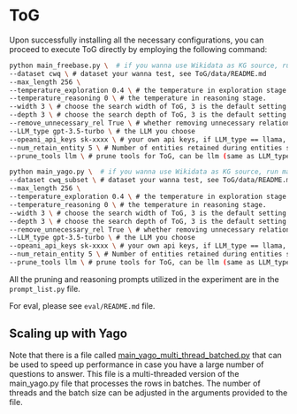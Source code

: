 # ToG

Upon successfully installing all the necessary configurations, you can proceed to execute ToG directly by employing the following command:

```sh
python main_freebase.py \  # if you wanna use Wikidata as KG source, run main_wiki.py
--dataset cwq \ # dataset your wanna test, see ToG/data/README.md
--max_length 256 \ 
--temperature_exploration 0.4 \ # the temperature in exploration stage.
--temperature_reasoning 0 \ # the temperature in reasoning stage.
--width 3 \ # choose the search width of ToG, 3 is the default setting.
--depth 3 \ # choose the search depth of ToG, 3 is the default setting.
--remove_unnecessary_rel True \ # whether removing unnecessary relations.
--LLM_type gpt-3.5-turbo \ # the LLM you choose
--opeani_api_keys sk-xxxx \ # your own api keys, if LLM_type == llama, this parameter would be rendered ineffective.
--num_retain_entity 5 \ # Number of entities retained during entities search.
--prune_tools llm \ # prune tools for ToG, can be llm (same as LLM_type), bm25 or sentencebert.
```

```sh
python main_yago.py \  # if you wanna use Wikidata as KG source, run main_wiki.py
--dataset cwq_subset \ # dataset your wanna test, see ToG/data/README.md
--max_length 256 \ 
--temperature_exploration 0.4 \ # the temperature in exploration stage.
--temperature_reasoning 0 \ # the temperature in reasoning stage.
--width 3 \ # choose the search width of ToG, 3 is the default setting.
--depth 3 \ # choose the search depth of ToG, 3 is the default setting.
--remove_unnecessary_rel True \ # whether removing unnecessary relations.
--LLM_type gpt-3.5-turbo \ # the LLM you choose
--opeani_api_keys sk-xxxx \ # your own api keys, if LLM_type == llama, this parameter would be rendered ineffective.
--num_retain_entity 5 \ # Number of entities retained during entities search.
--prune_tools llm \ # prune tools for ToG, can be llm (same as LLM_type), bm25 or sentencebert.
```

All the pruning and reasoning prompts utilized in the experiment are in the `prompt_list.py` file.

For eval, please see `eval/README.md` file.

## Scaling up with Yago

Note that there is a file called [main_yago_multi_thread_batched.py](./main_yago_multi_thread_batched.py) that can be used to speed up performance in case you have a large number of questions to answer. This file is a multi-threaded version of the main_yago.py file that processes the rows in batches. The number of threads and the batch size can be adjusted in the arguments provided to the file.